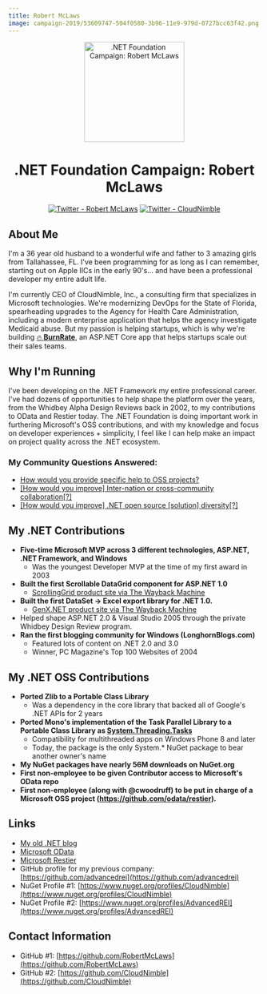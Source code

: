 ```yaml
---
title: Robert McLaws
image: campaign-2019/53609747-504f0580-3b96-11e9-979d-0727bcc63f42.png
---
```


<div align="center">
  <img src="campaign-2019/53609747-504f0580-3b96-11e9-979d-0727bcc63f42.png" alt=".NET Foundation Campaign: Robert McLaws" width="200" />
  <h1> .NET Foundation Campaign: Robert McLaws</h1>
  <p>
    <a href="https://twitter.com/robertmclaws"><img src="https://img.shields.io/badge/twitter-@robertmclaws-55acee.svg?style=for-the-badge&logo=twitter" alt="Twitter - Robert McLaws"></a>  
    <a href="https://twitter.com/cloud_nimble"><img src="https://img.shields.io/badge/twitter-@cloud__nimble-55acee.svg?style=for-the-badge&logo=twitter" alt="Twitter - CloudNimble"></a>
  </p>
</div>

## About Me
I'm a 36 year old husband to a wonderful wife and father to 3 amazing girls from Tallahassee, FL. I've been programming for as long as I can remember, starting out on Apple IICs in the early 90's... and have been a professional developer my entire adult life.

I'm currently CEO of CloudNimble, Inc., a consulting firm that specializes in Microsoft technologies. We're modernizing DevOps for the State of Florida, spearheading upgrades to the Agency for Health Care Administration, including a modern enterprise application that helps the agency investigate Medicaid abuse. But my passion is helping startups, which is why we're building [🔥 **BurnRate**](https://burnrate.io), an ASP.NET Core app that helps startups scale out their sales teams.

## Why I'm Running
I've been developing on the .NET Framework my entire professional career. I've had dozens of opportunities to help shape the platform over the years, from the Whidbey Alpha Design Reviews back in 2002, to my contributions to OData and Restier today. The .NET Foundation is doing important work in furthering Microsoft's OSS contributions, and with my knowledge and focus on developer experiences + simplicity, I feel like I can help make an impact on project quality across the .NET ecosystem.

### My Community Questions Answered:
- [How would you provide specific help to OSS projects?](https://github.com/dotnet-foundation/election/issues/79#issuecomment-473682586)
- [[How would you improve] Inter-nation or cross-community collaboration[?]](https://github.com/dotnet-foundation/election/issues/82#issuecomment-473683769)
- [[How would you improve] .NET open source [solution] diversity[?]](https://github.com/dotnet-foundation/election/issues/80#issuecomment-473685575) 

## My .NET Contributions
- **Five-time Microsoft MVP across 3 different technologies, ASP.NET, .NET Framework, and Windows**
  - Was the youngest Developer MVP at the time of my first award in 2003
- **Built the first Scrollable DataGrid component for ASP.NET 1.0**
  - [ScrollingGrid product site via The Wayback Machine](https://web.archive.org/web/20040603050441/http://www.interscapeusa.com/Products/ScrollingGrid/)
- **Built the first DataSet -> Excel export library for .NET 1.0.**
  - [GenX.NET product site via The Wayback Machine](https://web.archive.org/web/20040603043814/http://www.interscapeusa.com/Products/GenX/)
- Helped shape ASP.NET 2.0 & Visual Studio 2005 through the private Whidbey Design Review program.
- **Ran the first blogging community for Windows (LonghornBlogs.com)**
  - Featured lots of content on .NET 2.0 and 3.0
  - Winner, PC Magazine's Top 100 Websites of 2004

## My .NET OSS Contributions
- **Ported Zlib to a Portable Class Library**
  - Was a dependency in the core library that backed all of Google's .NET APIs for 2 years
- **Ported Mono's implementation of the Task Parallel Library to a Portable Class Library as [System.Threading.Tasks](https://www.nuget.org/packages/System.Threading.Tasks/)**
  - Compatibility for multithreaded apps on Windows Phone 8 and later
  - Today, the package is the only System.* NuGet package to bear another owner's name
- **My NuGet packages have nearly 56M downloads on NuGet.org**
- **First non-employee to be given Contributor access to Microsoft's OData repo**
- **First non-employee (along with @cwoodruff) to be put in charge of a Microsoft OSS project (https://github.com/odata/restier).**

## Links
* [My old .NET blog](https://weblogs.asp.net/rmclaws)
* [Microsoft OData](https://github.com/odata)
* [Microsoft Restier](https://github.com/odata/restier)
* GitHub profile for my previous company: [https://github.com/advancedrei](https://github.com/advancedrei)
* NuGet Profile #1: [https://www.nuget.org/profiles/CloudNimble](https://www.nuget.org/profiles/CloudNimble)
* NuGet Profile #2: [https://www.nuget.org/profiles/AdvancedREI](https://www.nuget.org/profiles/AdvancedREI)

## Contact Information
* GitHub #1: [https://github.com/RobertMcLaws](https://github.com/RobertMcLaws)
* GitHub #2: [https://github.com/CloudNimble](https://github.com/CloudNimble)

